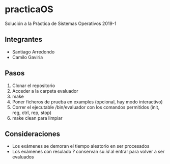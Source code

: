 # practicaOS
Solución a la Práctica de Sistemas Operativos 2019-1

## Integrantes
* Santiago Arredondo
* Camilo Gaviria

## Pasos
1. Clonar el repositorio
2. Acceder a la carpeta evaluador
3. make
4. Poner ficheros de prueba en examples (opcional, hay modo interactivo)
5. Correr el ejecutable /bin/evaluador con los comandos permitidos (init, reg, ctrl, rep, stop)
6. make clean para limpiar



## Consideraciones
* Los exámenes se demoran el tiempo aleatorio en ser procesados
* Los exámenes con resulado _?_ conservan su _id_ al entrar para volver a ser evaluados
